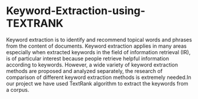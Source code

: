 # Keyword-Extraction-using-TEXTRANK

Keyword extraction is to identify and recommend topical words and phrases from the content of documents. Keyword extraction 
applies in many areas especially when extracted keywords in the field of information retrieval (IR), is of particular 
interest because people retrieve helpful information according to keywords. However, a wide variety of keyword extraction methods are
proposed and analyzed separately, the research of comparison of different keyword extraction methods is extremely needed.In our 
project we have used TextRank algorithm to extract the keywords from a corpus.

